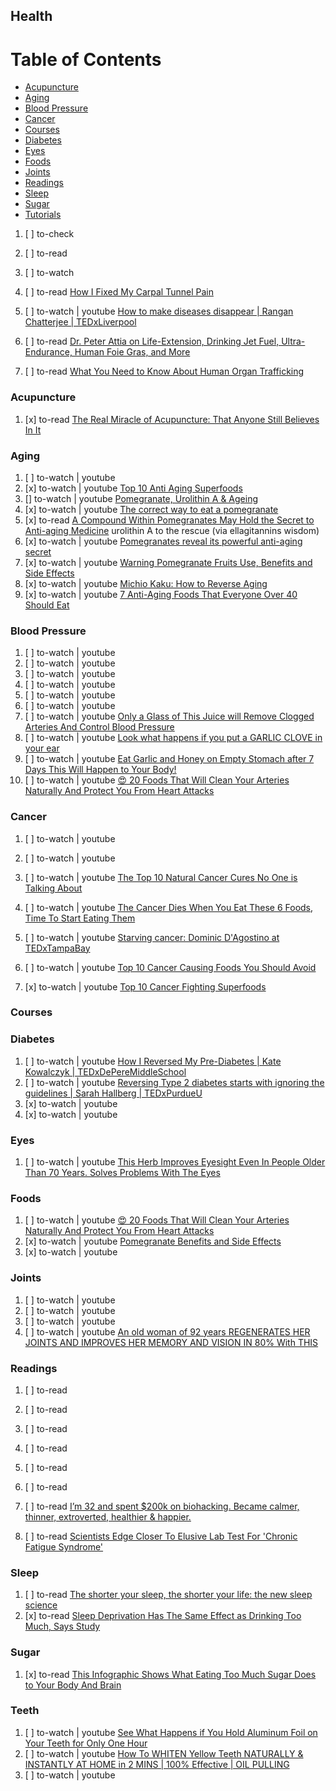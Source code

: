 ## Health

# Table of Contents
<!-- MarkdownTOC depth=4 -->
  - [Acupuncture](#acupuncture)
  - [Aging](#aging)
  - [Blood Pressure](#blood-bressure)
  - [Cancer](#cancer)
  - [Courses](#courses)
  - [Diabetes](#diabetes)
  - [Eyes](#eyes)
  - [Foods](#foods)
  - [Joints](#joints)
  - [Readings](#readings)
  - [Sleep](#sleep)
  - [Sugar](#sugar)
  - [Tutorials](#tutorials)
<!-- /MarkdownTOC -->

  1. [ ] to-check []()
  1. [ ] to-read []()
  1. [ ] to-watch []()

  1. [ ] to-read [How I Fixed My Carpal Tunnel Pain](https://dev.to/lpasqualis/how-i-fixed-my-carpal-tunnel-pain)

  1. [ ] to-watch | youtube [How to make diseases disappear | Rangan Chatterjee | TEDxLiverpool](https://www.youtube.com/watch?v=gaY4m00wXpw)

  1. [ ] to-read [Dr. Peter Attia on Life-Extension, Drinking Jet Fuel, Ultra-Endurance, Human Foie Gras, and More](http://tim.blog/2014/12/18/peter-attia/)
  1. [ ] to-read [What You Need to Know About Human Organ Trafficking](http://bigthink.com/philip-perry/what-you-need-to-know-about-human-organ-trafficking)

### Acupuncture

  1. [x] to-read [The Real Miracle of Acupuncture: That Anyone Still Believes In It](http://bigthink.com/neurobonkers/the-real-miracle-of-acupuncture-that-anyone-still-believes-in-it)

### Aging

  1. [ ] to-watch | youtube []()
  1. [x] to-watch | youtube [Top 10 Anti Aging Superfoods](https://www.youtube.com/watch?v=YAV8ndHjuB0)
  1. [] to-watch | youtube [Pomegranate, Urolithin A & Ageing](https://www.youtube.com/watch?v=czFq_fEvWHA)
  1. [x] to-watch | youtube [The correct way to eat a pomegranate](https://www.youtube.com/watch?v=1iHbSzM63Hs)
  1. [x] to-read [A Compound Within Pomegranates May Hold the Secret to Anti-aging Medicine](http://bigthink.com/philip-perry/a-certain-fruit-may-hold-the-secret-to-anti-aging-medicine) urolithin A to the rescue (via ellagitannins wisdom)
  1. [x] to-watch | youtube [Pomegranates reveal its powerful anti-aging secret](https://www.youtube.com/watch?v=Lf1vCyfaosE)
  1. [x] to-watch | youtube [Warning Pomegranate Fruits Use, Benefits and Side Effects](hhttps://www.youtube.com/watch?v=1YWEMCoG-F8)
  1. [x] to-watch | youtube [Michio Kaku: How to Reverse Aging](https://www.youtube.com/watch?v=DV3XjqW_xgU)
  1. [x] to-watch | youtube [7 Anti-Aging Foods That Everyone Over 40 Should Eat](https://www.youtube.com/watch?v=nn_1dRTkeFM)

### Blood Pressure

  1. [ ] to-watch | youtube []()
  1. [ ] to-watch | youtube []()
  1. [ ] to-watch | youtube []()
  1. [ ] to-watch | youtube []()
  1. [ ] to-watch | youtube []()
  1. [ ] to-watch | youtube []()
  1. [ ] to-watch | youtube [Only a Glass of This Juice will Remove Clogged Arteries And Control Blood Pressure](https://www.youtube.com/watch?v=3DH6vjuLUc0)
  1. [ ] to-watch | youtube [Look what happens if you put a GARLIC CLOVE in your ear](https://www.youtube.com/watch?v=9bk-ogXUCfY)
  1. [ ] to-watch | youtube [Eat Garlic and Honey on Empty Stomach after 7 Days This Will Happen to Your Body!](https://www.youtube.com/watch?v=WclDqC5PpbU)
  1. [ ] to-watch | youtube [😍 20 Foods That Will Clean Your Arteries Naturally And Protect You From Heart Attacks](https://www.youtube.com/watch?v=ppbs6KJDqj8)

### Cancer

  1. [ ] to-watch | youtube []()
  1. [ ] to-watch | youtube []()
  1. [ ] to-watch | youtube [The Top 10 Natural Cancer Cures No One is Talking About](https://www.youtube.com/watch?v=oVTcOBRGx2w)
  1. [ ] to-watch | youtube [The Cancer Dies When You Eat These 6 Foods, Time To Start Eating Them](https://www.youtube.com/watch?v=04_lkhSMLPI)

  1. [ ] to-watch | youtube [Starving cancer: Dominic D'Agostino at TEDxTampaBay](https://www.youtube.com/watch?v=3fM9o72ykww)
  1. [ ] to-watch | youtube [Top 10 Cancer Causing Foods You Should Avoid](https://www.youtube.com/watch?v=7nFZqlF-z8o)
  1. [x] to-watch | youtube [Top 10 Cancer Fighting Superfoods](https://www.youtube.com/watch?v=V6BNCO1YpAg)

### Courses

### Diabetes

  1. [ ] to-watch | youtube [How I Reversed My Pre-Diabetes | Kate Kowalczyk | TEDxDePereMiddleSchool](https://www.youtube.com/watch?v=_N6AAre8Zag)
  1. [ ] to-watch | youtube [Reversing Type 2 diabetes starts with ignoring the guidelines | Sarah Hallberg | TEDxPurdueU](https://www.youtube.com/watch?v=da1vvigy5tQ)
  1. [x] to-watch | youtube []()
  1. [x] to-watch | youtube []()

### Eyes

  1. [ ] to-watch | youtube [This Herb Improves Eyesight Even In People Older Than 70 Years. Solves Problems With The Eyes](https://www.youtube.com/watch?v=0OOUoE6AmSU)

### Foods

  1. [ ] to-watch | youtube [😍 20 Foods That Will Clean Your Arteries Naturally And Protect You From Heart Attacks](https://www.youtube.com/watch?v=ppbs6KJDqj8)
  1. [x] to-watch | youtube [Pomegranate Benefits and Side Effects](https://www.youtube.com/watch?v=wQHEz5gK_a0)
  1. [x] to-watch | youtube []()

### Joints

  1. [ ] to-watch | youtube []()
  1. [ ] to-watch | youtube []()
  1. [ ] to-watch | youtube []()
  1. [ ] to-watch | youtube [An old woman of 92 years REGENERATES HER JOINTS AND IMPROVES HER MEMORY AND VISION IN 80% With THIS](https://www.youtube.com/watch?v=7xz8Ou9DVlA)

### Readings

  1. [ ] to-read []()
  1. [ ] to-read []()
  1. [ ] to-read []()
  1. [ ] to-read []()
  1. [ ] to-read []()
  1. [ ] to-read []()
  1. [ ] to-read [I’m 32 and spent $200k on biohacking. Became calmer, thinner, extroverted, healthier & happier.](https://hackernoon.com/im-32-and-spent-200k-on-biohacking-became-calmer-thinner-extroverted-healthier-happier-2a2e846ae113)

  1. [ ] to-read [Scientists Edge Closer To Elusive Lab Test For 'Chronic Fatigue Syndrome'](http://www.npr.org/sections/health-shots/2017/07/31/540565526/scientists-edge-closer-to-elusive-lab-test-for-chronic-fatigue-syndrome)

### Sleep

  1. [ ] to-read [The shorter your sleep, the shorter your life: the new sleep science](https://www.theguardian.com/lifeandstyle/2017/sep/24/why-lack-of-sleep-health-worst-enemy-matthew-walker-why-we-sleep)
  1. [x] to-read [Sleep Deprivation Has The Same Effect as Drinking Too Much, Says Study](http://www.sciencealert.com/tiredness-sleep-deprivation-the-same-as-drinking-too-much)

### Sugar

  1. [x] to-read [This Infographic Shows What Eating Too Much Sugar Does to Your Body And Brain](http://www.sciencealert.com/here-s-what-eating-too-much-sugar-does-to-your-body-and-brain)

### Teeth

  1. [ ] to-watch | youtube [See What Happens if You Hold Aluminum Foil on Your Teeth for Only One Hour](https://www.youtube.com/watch?v=EO-ADRSBnqM)
  1. [ ] to-watch | youtube [How To WHITEN Yellow Teeth NATURALLY & INSTANTLY AT HOME in 2 MINS | 100% Effective | OIL PULLING](https://www.youtube.com/watch?v=jZwlWdZPzGo)
  1. [ ] to-watch | youtube []()
